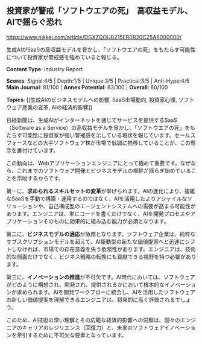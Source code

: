 ## 投資家が警戒「ソフトウエアの死」　高収益モデル、AIで揺らぐ恐れ

https://www.nikkei.com/article/DGXZQOUB215ER0R20C25A8000000/

生成AIがSaaSの高収益モデルを脅かし、「ソフトウエアの死」をもたらす可能性について投資家が警戒感を強めていると報じる。

**Content Type**: Industry Report

**Scores**: Signal:4/5 | Depth:1/5 | Unique:3/5 | Practical:3/5 | Anti-Hype:4/5
**Main Journal**: 81/100 | **Annex Potential**: 83/100 | **Overall**: 60/100

**Topics**: [[生成AIのビジネスモデルへの影響, SaaS市場動向, 投資家心理, ソフトウェア産業の変革, AIの経済的影響]]

日経新聞は、生成AIがインターネットを通じてサービスを提供するSaaS（Software as a Service）の高収益モデルを脅かし、「ソフトウエアの死」をもたらす可能性に投資家が強い警戒感を示している現状を報じています。セールスフォースなどの大手ソフトウェア株が市場で低調に推移していることが、この懸念を裏付けています。

この動向は、Webアプリケーションエンジニアにとって極めて重要です。なぜなら、これまでのソフトウェア開発とビジネスモデルの根幹が揺らぎ始めていることを示唆するからです。

第一に、**求められるスキルセットの変革**が挙げられます。AIの進化により、複雑なSaaSを手動で構築・運用するのではなく、AIを活用したよりアジャイルなソリューションや、自己構成型のエージェントシステムへの需要が高まる可能性があります。エンジニアは、単にコードを書くだけでなく、AIを開発プロセスやアプリケーションそのものに効果的に組み込む能力が必須となります。

第二に、**ビジネスモデルの適応**が急務となります。ソフトウェア企業は、純粋なサブスクリプションモデルを超えて、AI駆動型の新たな価値提案へと迅速にシフトしなければ、市場での存在意義を失う危険性があります。エンジニアは、技術的な側面だけでなく、ビジネス戦略の転換にも貢献できる視野を持つ必要があります。

第三に、**イノベーションの推進**が不可欠です。AI時代においては、ソフトウェアがどのように構想され、開発され、提供されるかにおいて根本的なイノベーションが求められます。AIを開発ワークフローに統合し、AIを活用したソフトウェアの新しい価値提案を理解できるエンジニアは、将来的に高く評価されるでしょう。

このため、AI技術の深い理解とその広範な経済的影響への洞察は、個々のエンジニアのキャリアのレジリエンス（回復力）と、未来のソフトウェアイノベーションを牽引するために不可欠な要素となっています。